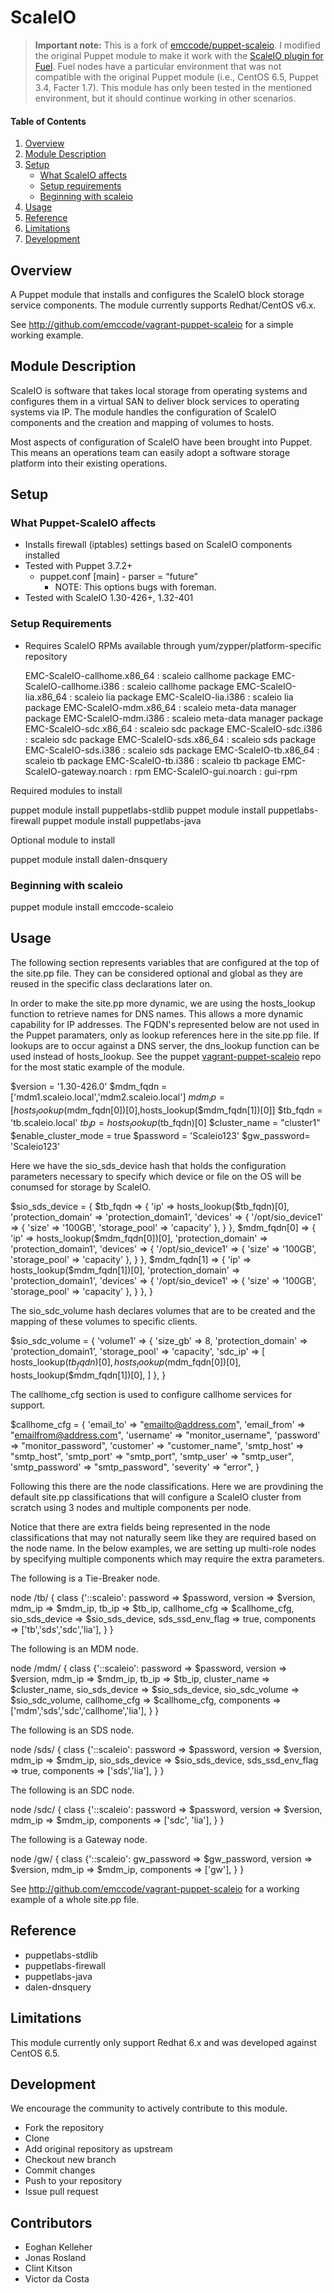# ScaleIO

> **Important note:** This is a fork of [emccode/puppet-scaleio](https://github.com/emccode/puppet-scaleio). I modified the original Puppet module to make it work with the [ScaleIO plugin for Fuel](https://github.com/openstack/fuel-plugin-scaleio). Fuel nodes have a particular environment that was not compatible with the original Puppet module (i.e., CentOS 6.5, Puppet 3.4, Facter 1.7). This module has only been tested in the mentioned environment, but it should continue working in other scenarios.

#### Table of Contents

1. [Overview](#overview)
2. [Module Description](#module-description)
3. [Setup](#setup)
    * [What ScaleIO affects](#what-scaleio-affects)
    * [Setup requirements](#setup-requirements)
    * [Beginning with scaleio](#beginning-with-scaleio)
4. [Usage](#usage)
5. [Reference](#reference)
5. [Limitations](#limitations)
6. [Development](#development)

## Overview

A Puppet module that installs and configures the  ScaleIO block storage service components.  The module currently supports Redhat/CentOS v6.x.  

See <http://github.com/emccode/vagrant-puppet-scaleio> for a simple working example.

## Module Description

ScaleIO is software that takes local storage from operating systems and configures them in a virtual SAN to deliver block services to operating systems via IP.  The module handles the configuration of ScaleIO components and the creation and mapping of volumes to hosts.

Most aspects of configuration of ScaleIO have been brought into Puppet.  This means an operations team can easily adopt a software storage platform into their existing operations.

## Setup

### What Puppet-ScaleIO affects

* Installs firewall (iptables) settings based on ScaleIO components installed
* Tested with Puppet 3.7.2+
  * puppet.conf [main] - parser = “future”
    * NOTE: This options bugs with foreman.
* Tested with ScaleIO 1.30-426+, 1.32-401

### Setup Requirements

* Requires ScaleIO RPMs available through yum/zypper/platform-specific repository

  EMC-ScaleIO-callhome.x86_64 : scaleio callhome package
  EMC-ScaleIO-callhome.i386 : scaleio callhome package
  EMC-ScaleIO-lia.x86_64 : scaleio lia package
  EMC-ScaleIO-lia.i386 : scaleio lia package
  EMC-ScaleIO-mdm.x86_64 : scaleio meta-data manager package
  EMC-ScaleIO-mdm.i386 : scaleio meta-data manager package
  EMC-ScaleIO-sdc.x86_64 : scaleio sdc package
  EMC-ScaleIO-sdc.i386 : scaleio sdc package
  EMC-ScaleIO-sds.x86_64 : scaleio sds package
  EMC-ScaleIO-sds.i386 : scaleio sds package
  EMC-ScaleIO-tb.x86_64 : scaleio tb package
  EMC-ScaleIO-tb.i386 : scaleio tb package
  EMC-ScaleIO-gateway.noarch : rpm
  EMC-ScaleIO-gui.noarch : gui-rpm


Required modules to install

  puppet module install puppetlabs-stdlib
  puppet module install puppetlabs-firewall
  puppet module install puppetlabs-java


Optional module to install

  puppet module install dalen-dnsquery

### Beginning with scaleio

  puppet module install emccode-scaleio

## Usage

The following section represents variables that are configured at the top of the site.pp file.  They can be considered optional and global as they are reused in the specific class declarations later on.

In order to make the site.pp more dynamic, we are using the hosts_lookup function to retrieve names for DNS names.  This allows a more dynamic capability for IP addresses.  The FQDN's represented below are not used in the Puppet paramaters, only as lookup references here in the site.pp file.  If lookups are to occur against a DNS server, the dns_lookup function can be used instead of hosts_lookup.  See the puppet <a href="https://github.com/emccode/vagrant-puppet-scaleio">vagrant-puppet-scaleio</a> repo for the most static example of the module.

  $version = '1.30-426.0'
  $mdm_fqdn = ['mdm1.scaleio.local','mdm2.scaleio.local']
  $mdm_ip = [hosts_lookup($mdm_fqdn[0])[0],hosts_lookup($mdm_fqdn[1])[0]]
  $tb_fqdn = 'tb.scaleio.local'
  $tb_ip = hosts_lookup($tb_fqdn)[0]
  $cluster_name = "cluster1"
  $enable_cluster_mode = true
  $password = 'Scaleio123'
  $gw_password= 'Scaleio123'

Here we have the sio_sds_device hash that holds the configuration parameters necessary to specify which device or file on the OS will be conumsed for storage by ScaleIO.

  $sio_sds_device = {
            $tb_fqdn => {
              'ip' => hosts_lookup($tb_fqdn)[0],
              'protection_domain' => 'protection_domain1',
              'devices' => {
                '/opt/sio_device1' => {  'size' => '100GB',
                                         'storage_pool' => 'capacity'
                                      },
              }
            },
            $mdm_fqdn[0] => {
              'ip' => hosts_lookup($mdm_fqdn[0])[0],
              'protection_domain' => 'protection_domain1',
              'devices' => {
                '/opt/sio_device1' => {  'size' => '100GB',
                                         'storage_pool' => 'capacity'
                                      },
              }
            },
            $mdm_fqdn[1] => {
              'ip' => hosts_lookup($mdm_fqdn[1])[0],
              'protection_domain' => 'protection_domain1',
              'devices' => {
                '/opt/sio_device1' => {  'size' => '100GB',
                                         'storage_pool' => 'capacity'
                                      },
              }
            },
          }

The sio_sdc_volume hash declares volumes that are to be created and the mapping of these volumes to specific clients.

  $sio_sdc_volume = {
            'volume1' => { 'size_gb' => 8,
            'protection_domain' => 'protection_domain1',
            'storage_pool' => 'capacity',
            'sdc_ip' => [
                hosts_lookup($tb_fqdn)[0],
                hosts_lookup($mdm_fqdn[0])[0],
                hosts_lookup($mdm_fqdn[1])[0],
              ]
            },
          }

The callhome_cfg section is used to configure callhome services for support.

  $callhome_cfg = {
          'email_to' => "emailto@address.com",
          'email_from' => "emailfrom@address.com",
          'username' => "monitor_username",
          'password' => "monitor_password",
          'customer' => "customer_name",
          'smtp_host' => "smtp_host",
          'smtp_port' => "smtp_port",
          'smtp_user' => "smtp_user",
          'smtp_password' => "smtp_password",
          'severity' => "error",
        }


Following this there are the node classifications.  Here we are provdining the default site.pp classifications that will configure a ScaleIO cluster from scratch using 3 nodes and multiple components per node.

Notice that there are extra fields being represented in the node classifications that may not naturally seem like they are required based on the node name.  In the below examples, we are setting up multi-role nodes by specifying multiple components which may require the extra parameters.

The following is a Tie-Breaker node.

  node /tb/ {
    class {'::scaleio':
          password => $password,
          version => $version,
          mdm_ip => $mdm_ip,
          tb_ip => $tb_ip,
          callhome_cfg => $callhome_cfg,
          sio_sds_device => $sio_sds_device,
          sds_ssd_env_flag => true,
          components => ['tb','sds','sdc','lia'],
    }
  }

The following is an MDM node.

  node /mdm/ {
    class {'::scaleio':
          password => $password,
          version => $version,
          mdm_ip => $mdm_ip,
          tb_ip => $tb_ip,
          cluster_name => $cluster_name,
          sio_sds_device => $sio_sds_device,
          sio_sdc_volume => $sio_sdc_volume,
          callhome_cfg => $callhome_cfg,
          components => ['mdm','sds','sdc','callhome','lia'],
    }
  }

The following is an SDS node.

  node /sds/ {
    class {'::scaleio':
          password => $password,
          version => $version,
          mdm_ip => $mdm_ip,
          sio_sds_device => $sio_sds_device,
          sds_ssd_env_flag => true,
          components => ['sds','lia'],
    }
  }

The following is an SDC node.

  node /sdc/ {
    class {'::scaleio':
          password => $password,
          version => $version,
          mdm_ip => $mdm_ip,
          components => ['sdc', 'lia'],
    }
  }

The following is a Gateway node.

  node /gw/ {
    class {'::scaleio':
          gw_password => $gw_password,
          version => $version,
          mdm_ip => $mdm_ip,
          components => ['gw'],
    }
  }


See <http://github.com/emccode/vagrant-puppet-scaleio> for a working example of a whole site.pp file.


## Reference

* puppetlabs-stdlib
* puppetlabs-firewall
* puppetlabs-java
* dalen-dnsquery

## Limitations

This module currently only support Redhat 6.x and was developed against CentOS 6.5.

## Development

We encourage the community to actively contribute to this module.

* Fork the repository
* Clone
* Add original repository as upstream
* Checkout new branch
* Commit changes
* Push to your repository
* Issue pull request

## Contributors

* Eoghan Kelleher
* Jonas Rosland
* Clint Kitson
* Victor da Costa
